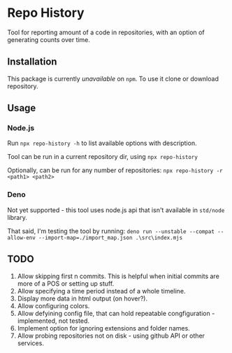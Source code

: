 # Repo History
Tool for reporting amount of a code in repositories, with an option of generating counts over time.

## Installation
This package is currently _unavailable_ on `npm`. To use it clone or download repository.

## Usage

### Node.js
Run `npx repo-history -h` to list available options with description.

Tool can be run in a current repository dir, using `npx repo-history`

Optionally, can be run for any number of repositories: `npx repo-history -r <path1> <path2>`

### Deno
Not yet supported - this tool uses node.js api that isn't available in `std/node` library.

That said, I'm testing the tool by running:
`deno run --unstable --compat --allow-env --import-map=./import_map.json .\src\index.mjs`

## TODO
1. Allow skipping first n commits. This is helpful when initial commits are more of a POS or setting up stuff.
2. Allow specifying a time period instead of a whole timeline.
3. Display more data in html output (on hover?).
4. Allow configuring colors.
5. Allow defyining config file, that can hold repeatable congfiguration - implemented, not tested.
6. Implement option for ignoring extensions and folder names.
7. Allow probing repositories not on disk - using github API or other services.
